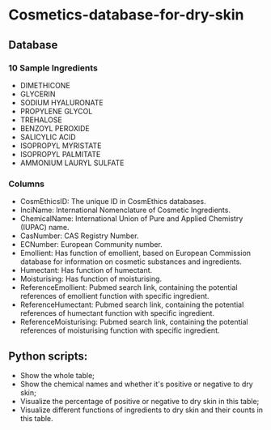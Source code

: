 # Cosmetics-database-for-dry-skin

## Database
### 10 Sample Ingredients
- DIMETHICONE
- GLYCERIN
- SODIUM HYALURONATE
- PROPYLENE GLYCOL
- TREHALOSE
- BENZOYL PEROXIDE
- SALICYLIC ACID
- ISOPROPYL MYRISTATE
- ISOPROPYL PALMITATE
- AMMONIUM LAURYL SULFATE

### Columns
- CosmEthicsID: The unique ID in CosmEthics databases.
- InciName: International Nomenclature of Cosmetic Ingredients.
- ChemicalName: International Union of Pure and Applied Chemistry (IUPAC) name.
- CasNumber: CAS Registry Number.
- ECNumber: European Community number.
- Emollient: Has function of emollient, based on European Commission database for information on cosmetic substances and ingredients.
- Humectant: Has function of humectant.
- Moisturising: Has function of moisturising.
- ReferenceEmollient: Pubmed search link, containing the potential references of emollient function with specific ingredient.
- ReferenceHumectant: Pubmed search link, containing the potential references of humectant function with specific ingredient.
- ReferenceMoisturising: Pubmed search link, containing the potential references of moisturising function with specific ingredient.


## Python scripts:
- Show the whole table;
- Show the chemical names and whether it's positive or negative to dry skin;
- Visualize the percentage of positive or negative to dry skin in this table;
- Visualize different functions of ingredients to dry skin and their counts in this table. 
